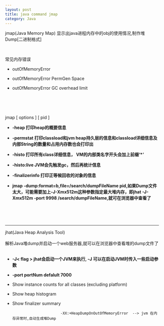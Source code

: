```yaml
---
layout: post
title: java command jmap
category: Java
---
```

jmap(Java Memory Map) 显示出java进程内存中的obj的使用情况,制作堆Dump[二进制格式] <br/>  

<br/> 
 
常见内存错误 

*  outOfMemoryError

*  outOfMemoryError  PermGen Space

*  outOfMemoryError  GC overhead limit

   
<br/> <br/> <br/>

jmap [ options ] [ pid ]

* **-heap    打印heap的概要信息** 
* **-permstat 打印classload和jvm heap持久层的信息和classload详细信息及内部String的数量和占用内存数也会打印出**
* **-histo   打印所有class详细信息， VM的内部类名字开头会加上前缀‘*’**
* **-histo:live JVM会先触发gc，然后再统计信息**
* **-finalizerinfo 打印正等候回收的对象的信息**
* **jmap -dump:format=b,file=/search/dumpFileName pid,如果Dump文件太大，可能需要加上-J-Xmx512m这种参数指定最大堆内存，即jhat -J-Xmx512m -port 9998 /search/dumpFileName,就可在浏览器中查看了**


  <br/>  <br/>  <br/>


----------------------------------------------------------------------------------------------------------------

jhat(Java Heap Analysis Tool)  <br/>  
解析Java堆dump并启动一个web服务器,就可以在浏览器中查看堆的dump文件了<br/> 
  <br/>         




* **-J< flag > jhat会启动一个JVM来执行, -J 可以在启动JVM时传入一些启动参数**


* **-port portNum  defalult 7000**
   <br/>

     

   
* Show instance counts for all classes (excluding platform)   
  
* Show heap histogram   
  
* Show finalizer summary

                            -XX:+HeapDumpOnOutOfMemoryError  --> jvm 在内存异常时,自动生成堆Dump       
